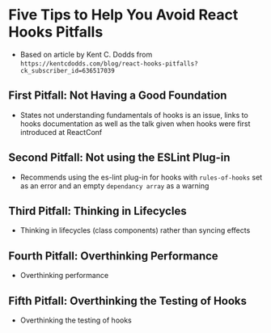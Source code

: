 # Five Tips to Help You Avoid React Hooks Pitfalls

- Based on article by Kent C. Dodds from `https://kentcdodds.com/blog/react-hooks-pitfalls?ck_subscriber_id=636517039`

## First Pitfall: Not Having a Good Foundation

- States not understanding fundamentals of hooks is an issue, links to hooks documentation as well as the talk given when hooks were first introduced at ReactConf

## Second Pitfall: Not using the ESLint Plug-in

- Recommends using the es-lint plug-in for hooks with `rules-of-hooks` set as an error and an empty `dependancy array` as a warning

## Third Pitfall: Thinking in Lifecycles

- Thinking in lifecycles (class components) rather than syncing effects

## Fourth Pitfall: Overthinking Performance

- Overthinking performance

## Fifth Pitfall: Overthinking the Testing of Hooks

- Overthinking the testing of hooks
